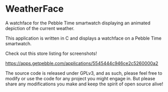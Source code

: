 # WeatherFace
A watchface for the Pebble Time smartwatch displaying an animated depiction of the current weather.

This application is written in C and displays a watchface on a Pebble Time smartwatch.

Check out this store listing for screenshots!

https://apps.getpebble.com/applications/5545444c946ce2c5260000a2

The source code is released under GPLv3, and as such, please feel free to modify or use the code for any project you might engage in. But please share any modifications you make and keep the spirit of open source alive!
